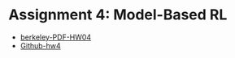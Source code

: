 
# Assignment 4:  Model-Based RL

- [berkeley-PDF-HW04](https://rail.eecs.berkeley.edu/deeprlcourse/deeprlcourse/static/homeworks/hw4.pdf)
- [Github-hw4](https://github.com/berkeleydeeprlcourse/homework_fall2023/tree/main/hw4)



